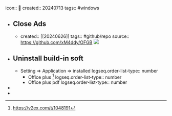 icon:: 📝
created:: 20240713
tags:: #windows

- ## Close Ads
  - created::  [[20240626]]
    tags:: #github/repo
    source:: https://github.com/xM4ddy/OFGB
    ![](https://img.shields.io/github/stars/xM4ddy/OFGB)
- ## Uninstall build-in soft
  - Setting => Application => installed
    logseq.order-list-type:: number
    - Office plus [^china-office]
      logseq.order-list-type:: number
    - Office plus pdf
      logseq.order-list-type:: number
-
- [^china-office]: https://v2ex.com/t/1048191
